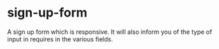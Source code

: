 # sign-up-form
A sign up form which is responsive.
It will also inform you of the type of input in requires in the various fields.
